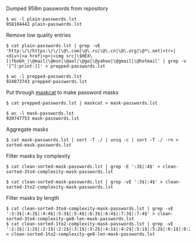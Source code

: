 Dumped 958m passwords from repository
```
$ wc -l plain-passwords.lst
958104442 plain-passwords.lst
```

Remove low quality entries
```
$ cat plain-passwords.lst | grep -vE 'http:\/\/https:\/\/|\@\.com|\@\.ru|\@\.cn|\@\.org|\@*\.net|<tr>|<div>|<a href|<p>|<img src|\$HEX\[|fbobh_|\@mail|\@msn|\@aol|\@go|\@yahoo|\@gmail|\@hotmail' | grep -v '[^[:print:]]' > prepped-passwords.lst
```
```
$ wc -l prepped-passwords.lst
924073743 prepped-passwords.lst
```

Put through [maskcat](https://github.com/jakewnuk/maskcat) to make password masks
```
$ cat prepped-passwords.lst | maskcat > mask-passwords.lst
```
```
$ wc -l mask-passwords.lst
920747753 mask-passwords.lst
```

Aggregate masks
```
$ cat mask-passwords.lst | sort -T ./ | uniq -c | sort -T ./ -rn > sorted-mask-passwords.lst
```

Filter masks by complexity
```
$ cat clean-sorted-mask-passwords.lst | grep -E ':3$|:4$' > clean-sorted-3to4-complexity-mask-passwords.lst

$ cat clean-sorted-mask-passwords.lst | grep -vE ':3$|:4$' > clean-sorted-1to2-complexity-mask-passwords.lst
```

Filter masks by length
```
$ cat clean-sorted-3to4-complexity-mask-passwords.lst | grep -vE ':3:3$|:4:3$|:4:4$|:5:3$|:5:4$|:6:3$|:6:4$|:7:3$|:7:4$' > clean-sorted-3to4-complexity-ge8-len-mask-passwords.lst
$ cat clean-sorted-1to2-complexity-mask-passwords.lst | grep -vE ':1:1$|:1:2$|:2:1$|:2:2$|:3:1$|:3:2$|:4:1$|:4:2$|:5:1$|:5:2$|:6:1$|:6:2$|:7:1$|:7:2$' > clean-sorted-1to2-complexity-ge8-len-mask-passwords.lst
```
